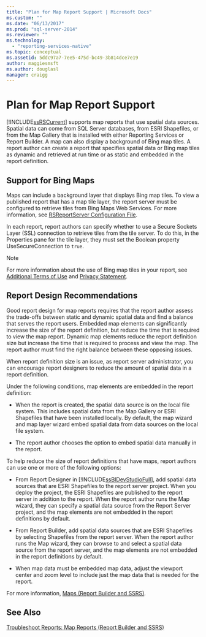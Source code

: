 ```yaml
---
title: "Plan for Map Report Support | Microsoft Docs"
ms.custom: ""
ms.date: "06/13/2017"
ms.prod: "sql-server-2014"
ms.reviewer: ""
ms.technology: 
  - "reporting-services-native"
ms.topic: conceptual
ms.assetid: 5ddc97a7-7ee5-475d-bc49-3b814dce7e19
author: maggiesmsft
ms.author: douglasl
manager: craigg
---
```

# Plan for Map Report Support
  [!INCLUDE[ssRSCurrent](../includes/ssrscurrent-md.md)] supports map reports that use spatial data sources. Spatial data can come from SQL Server databases, from ESRI Shapefiles, or from the Map Gallery that is installed with either Reporting Services or Report Builder. A map can also display a background of Bing map tiles. A report author can create a report that specifies spatial data or Bing map tiles as dynamic and retrieved at run time or as static and embedded in the report definition.  
  
## Support for Bing Maps  
 Maps can include a background layer that displays Bing map tiles. To view a published report that has a map tile layer, the report server must be configured to retrieve tiles from Bing Maps Web Services. For more information, see [RSReportServer Configuration File](report-server/rsreportserver-config-configuration-file.md).  
  
 In each report, report authors can specify whether to use a Secure Sockets Layer (SSL) connection to retrieve tiles from the tile server. To do this, in the Properties pane for the tile layer, they must set the Boolean property UseSecureConnection to `true`.  
  
> [!NOTE]  
>  For more information about the use of Bing map tiles in your report, see [Additional Terms of Use](https://go.microsoft.com/fwlink/?LinkId=151371) and [Privacy Statement](https://go.microsoft.com/fwlink/?LinkId=151372).  
  
## Report Design Recommendations  
 Good report design for map reports requires that the report author assess the trade-offs between static and dynamic spatial data and find a balance that serves the report users. Embedded map elements can significantly increase the size of the report definition, but reduce the time that is required to view the map report. Dynamic map elements reduce the report definition size but increase the time that is required to process and view the map. The report author must find the right balance between these opposing issues.  
  
 When report definition size is an issue, as report server administrator, you can encourage report designers to reduce the amount of spatial data in a report definition.  
  
 Under the following conditions, map elements are embedded in the report definition:  
  
-   When the report is created, the spatial data source is on the local file system. This includes spatial data from the Map Gallery or ESRI Shapefiles that have been installed locally. By default, the map wizard and map layer wizard embed spatial data from data sources on the local file system.  
  
-   The report author chooses the option to embed spatial data manually in the report.  
  
 To help reduce the size of report definitions that have maps, report authors can use one or more of the following options:  
  
-   From Report Designer in [!INCLUDE[ssBIDevStudioFull](../includes/ssbidevstudiofull-md.md)], add spatial data sources that are ESRI Shapefiles to the report server project. When you deploy the project, the ESRI Shapefiles are published to the report server in addition to the report. When the report author runs the Map wizard, they can specify a spatial data source from the Report Server project, and the map elements are not embedded in the report definitions by default.  
  
-   From Report Builder, add spatial data sources that are ESRI Shapefiles by selecting Shapefiles from the report server. When the report author runs the Map wizard, they can browse to and select a spatial data source from the report server, and the map elements are not embedded in the report definitions by default.  
  
-   When map data must be embedded map data, adjust the viewport center and zoom level to include just the map data that is needed for the report.  
  
 For more information, [Maps &#40;Report Builder and SSRS&#41;](report-design/maps-report-builder-and-ssrs.md).  
  
## See Also  
 [Troubleshoot Reports: Map Reports &#40;Report Builder and SSRS&#41;](report-design/troubleshoot-reports-map-reports-report-builder-and-ssrs.md)  
  
  
